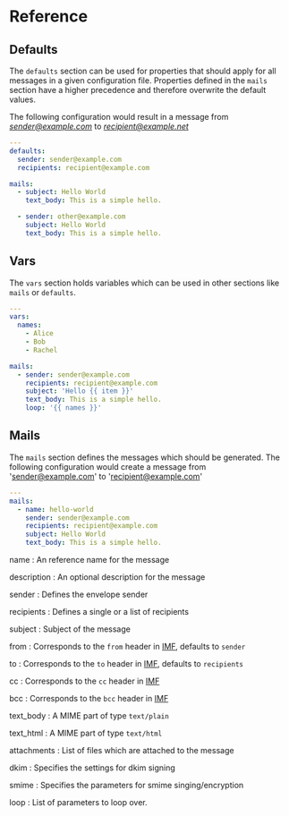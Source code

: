 # Reference

## Defaults
The `defaults` section can be used for properties that should apply for all
messages in a given configuration file. Properties defined in the `mails`
section have a higher precedence and therefore overwrite the default values.

The following configuration would result in a message from *sender@example.com*
to *recipient@example.net*
```yaml
---
defaults:
  sender: sender@example.com
  recipients: recipient@example.com

mails:
  - subject: Hello World
    text_body: This is a simple hello.

  - sender: other@example.com
    subject: Hello World
    text_body: This is a simple hello.
```

## Vars
The `vars` section holds variables which can be used in other sections
like `mails` or `defaults`.

```yaml
---
vars:
  names:
    - Alice
    - Bob
    - Rachel

mails:
  - sender: sender@example.com
    recipients: recipient@example.com
    subject: 'Hello {{ item }}'
    text_body: This is a simple hello.
    loop: '{{ names }}'
```

## Mails
The `mails` section defines the messages which should be generated. The
following configuration would create a message from 'sender@example.com' to
'recipient@example.com'

```yaml
---
mails:
  - name: hello-world
    sender: sender@example.com
    recipients: recipient@example.com
    subject: Hello World
    text_body: This is a simple hello.
```

name
: An reference name for the message

description
: An optional description for the message

sender
: Defines the envelope sender

recipients
: Defines a single or a list of recipients

subject
: Subject of the message

from
: Corresponds to the `from` header in [IMF][1], defaults to `sender`

to
: Corresponds to the `to` header in [IMF][1], defaults to `recipients`

cc
: Corresponds to the `cc` header in [IMF][1]

bcc
: Corresponds to the `bcc` header in [IMF][1]

text_body
: A MIME part of type `text/plain`

text_html
: A MIME part of type `text/html`

attachments
: List of files which are attached to the message

dkim
: Specifies the settings for dkim signing

smime
: Specifies the parameters for smime singing/encryption

loop
: List of parameters to loop over.

[1]: https://tools.ietf.org/html/rfc5322
